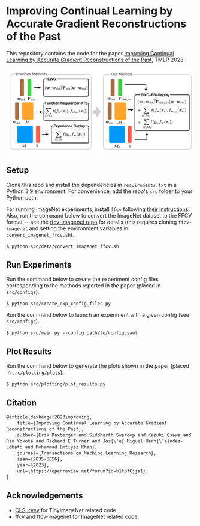 # Improving Continual Learning by Accurate Gradient Reconstructions of the Past

This repository contains the code for the paper [Improving Continual Learning by Accurate Gradient Reconstructions of the Past](https://openreview.net/forum?id=b1fpfCjja1), TMLR 2023.

![EWC+FR+Replay](fig1.png?raw=true)

## Setup
Clone this repo and install the dependencies in `requirements.txt` in a Python 3.9 environment.
For convenience, add the repo's `src` folder to your Python path.

For running ImageNet experiments, install `ffcv` following [their instructions](https://github.com/libffcv/ffcv).
Also, run the command below to convert the ImageNet dataset to the FFCV format -- see the [ffcv-imagenet repo](https://github.com/libffcv/ffcv-imagenet) for details (this requires cloning `ffcv-imagenet` and setting the environment variables in `convert_imagenet_ffcv.sh`).
```console
$ python src/data/convert_imagenet_ffcv.sh
```

## Run Experiments
Run the command below to create the experiment config files corresponding to the methods reported in the paper (placed in `src/configs`).
```console
$ python src/create_exp_config_files.py
```

Run the command below to launch an experiment with a given config (see `src/configs`).
```console
$ python src/main.py --config path/to/config.yaml
```

## Plot Results
Run the command below to generate the plots shown in the paper (placed in `src/plotting/plots`).
```console
$ python src/plotting/plot_results.py
```

## Citation
```
@article{daxberger2023improving,
    title={Improving Continual Learning by Accurate Gradient Reconstructions of the Past},
    author={Erik Daxberger and Siddharth Swaroop and Kazuki Osawa and Rio Yokota and Richard E Turner and Jos{\'e} Miguel Hern{\'a}ndez-Lobato and Mohammad Emtiyaz Khan},
    journal={Transactions on Machine Learning Research},
    issn={2835-8856},
    year={2023},
    url={https://openreview.net/forum?id=b1fpfCjja1},
}
```

## Acknowledgements
- [CLSurvey](https://github.com/Mattdl/CLsurvey) for TinyImageNet related code.
- [ffcv](https://github.com/libffcv/ffcv) and [ffcv-imagenet](https://github.com/libffcv/ffcv-imagenet) for ImageNet related code.
